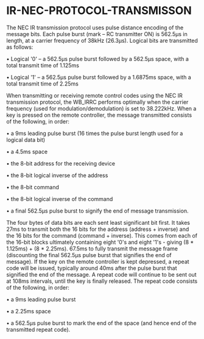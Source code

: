 # IR-NEC-PROTOCOL-TRANSMISSON
The NEC IR transmission protocol uses pulse distance encoding of the message bits. Each pulse burst (mark – RC transmitter ON) is 562.5µs in length, at a carrier frequency of 38kHz (26.3µs). Logical bits are transmitted as follows:

•	Logical '0' – a 562.5µs pulse burst followed by a 562.5µs space, with a total transmit time of 1.125ms

•	Logical '1' – a 562.5µs pulse burst followed by a 1.6875ms space, with a total transmit time of 2.25ms

When transmitting or receiving remote control codes using the NEC IR transmission protocol, the WB_IRRC performs optimally when the carrier frequency (used for modulation/demodulation) is set to 38.222kHz.
When a key is pressed on the remote controller, the message transmitted consists of the following, in order:

•	a 9ms leading pulse burst (16 times the pulse burst length used for a logical data bit)

•	a 4.5ms space

•	the 8-bit address for the receiving device

•	the 8-bit logical inverse of the address

•	the 8-bit command

•	the 8-bit logical inverse of the command

•	a final 562.5µs pulse burst to signify the end of message transmission.

The four bytes of data bits are each sent least significant bit first. 
It takes 27ms to transmit both the 16 bits for the address (address + inverse) and the 16 bits for the command (command + inverse). This comes from each of the 16-bit blocks ultimately containing eight '0's and eight '1's - giving (8 * 1.125ms) + (8 * 2.25ms). 67.5ms to fully transmit the message frame (discounting the final 562.5µs pulse burst that signifies the end of message).
If the key on the remote controller is kept depressed, a repeat code will be issued, typically around 40ms after the pulse burst that signified the end of the message. A repeat code will continue to be sent out at 108ms intervals, until the key is finally released. The repeat code consists of the following, in order:

•	a 9ms leading pulse burst

•	a 2.25ms space

•	a 562.5µs pulse burst to mark the end of the space (and hence end of the transmitted repeat code).
